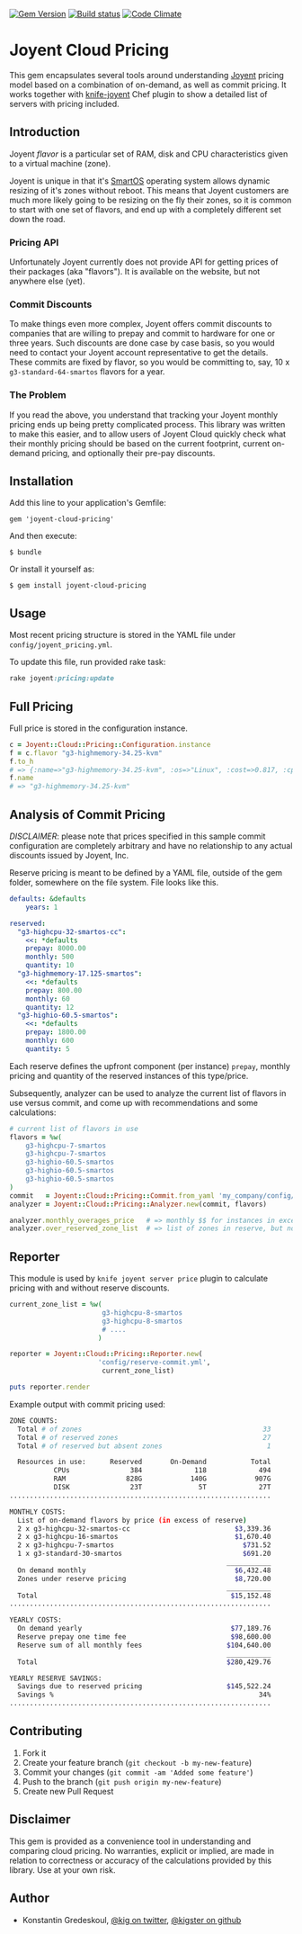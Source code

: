 [![Gem Version](https://badge.fury.io/rb/joyent-cloud-pricing.png)](http://badge.fury.io/rb/joyent-cloud-pricing)
[![Build status](https://secure.travis-ci.org/kigster/joyent-cloud-pricing.png)](http://travis-ci.org/kigster/joyent-cloud-pricing)
[![Code Climate](https://codeclimate.com/github/kigster/joyent-cloud-pricing.png)](https://codeclimate.com/github/kigster/joyent-cloud-pricing)

# Joyent Cloud Pricing

This gem encapsulates several tools around understanding [Joyent](http://joyent.com) pricing model based on a combination of
on-demand, as well as commit pricing.  It works together with [knife-joyent](https://github.com/joyent/knife-joyent)
Chef plugin to show a detailed list of servers with pricing included.

## Introduction

Joyent *flavor* is a particular set of RAM, disk and CPU characteristics given to a virtual machine (zone).

Joyent is unique in that it's [SmartOS](http://smartos.org/) operating system allows dynamic resizing of it's zones without reboot.
This means that Joyent customers are much more likely going to be resizing on the fly their zones, so
it is common to start with one set of flavors, and end up with a completely different set down the road.

### Pricing API

Unfortunately Joyent currently does not provide API for getting prices of their packages (aka "flavors").
It is available on the website, but not anywhere else (yet).

### Commit Discounts

To make things even more complex, Joyent offers commit discounts to companies that are willing to prepay and
commit to hardware for one or three years.  Such discounts are done case by case basis, so
you would need to contact your Joyent account representative to get the details. These commits are
fixed by  flavor, so you would be committing to, say, 10 x ```g3-standard-64-smartos``` flavors for a year.

### The Problem

If you read the above, you understand that tracking your Joyent monthly pricing ends up being pretty
complicated process. This library was written to make this easier, and to allow users of Joyent Cloud
quickly check what their monthly pricing should be based on the current footprint, current on-demand
pricing, and optionally their pre-pay discounts.

## Installation

Add this line to your application's Gemfile:

    gem 'joyent-cloud-pricing'

And then execute:

    $ bundle

Or install it yourself as:

    $ gem install joyent-cloud-pricing

## Usage

Most recent pricing structure is stored in the YAML file under ```config/joyent_pricing.yml```.

To update this file, run provided rake task:

```ruby
rake joyent:pricing:update
```

## Full Pricing

Full price is stored in the configuration instance.

```ruby
c = Joyent::Cloud::Pricing::Configuration.instance
f = c.flavor "g3-highmemory-34.25-kvm"
f.to_h
# => {:name=>"g3-highmemory-34.25-kvm", :os=>"Linux", :cost=>0.817, :cpus=>4.0, :disk=>843, :ram=>34.25}
f.name
# => "g3-highmemory-34.25-kvm"
```

## Analysis of Commit Pricing

_DISCLAIMER_: please note that prices specified in this sample commit configuration
are completely arbitrary and have no relationship to any actual discounts issued by Joyent, Inc.

Reserve pricing is meant to be defined by a YAML file, outside of the gem folder,
somewhere on the file system. File looks like this.

```yaml
defaults: &defaults
    years: 1

reserved:
  "g3-highcpu-32-smartos-cc":
    <<: *defaults
    prepay: 8000.00
    monthly: 500
    quantity: 10
  "g3-highmemory-17.125-smartos":
    <<: *defaults
    prepay: 800.00
    monthly: 60
    quantity: 12
  "g3-highio-60.5-smartos":
    <<: *defaults
    prepay: 1800.00
    monthly: 600
    quantity: 5
```

Each reserve defines the upfront component (per instance) ```prepay```, monthly pricing and quantity of the
reserved instances of this type/price.

Subsequently, analyzer can be used to analyze the current list of flavors in use versus commit, and
come up with recommendations and some calculations:

```ruby
# current list of flavors in use
flavors = %w(
    g3-highcpu-7-smartos
    g3-highcpu-7-smartos
    g3-highio-60.5-smartos
    g3-highio-60.5-smartos
    g3-highio-60.5-smartos
)
commit   = Joyent::Cloud::Pricing::Commit.from_yaml 'my_company/config/joyent-commit-pricing.yml'
analyzer = Joyent::Cloud::Pricing::Analyzer.new(commit, flavors)

analyzer.monthly_overages_price   # => monthly $$ for instances in excess of reserve
analyzer.over_reserved_zone_list  # => list of zones in reserve, but not in reality
```

## Reporter

This module is used by ```knife joyent server price``` plugin to calculate pricing with and without
reserve discounts.

```ruby
current_zone_list = %w(
                       g3-highcpu-8-smartos
                       g3-highcpu-8-smartos
                       # ....
                      )

reporter = Joyent::Cloud::Pricing::Reporter.new(
                      'config/reserve-commit.yml',
                       current_zone_list)

puts reporter.render
```

Example output with commit pricing used:

```bash
ZONE COUNTS:
  Total # of zones                                             33
  Total # of reserved zones                                    27
  Total # of reserved but absent zones                          1

  Resources in use:      Reserved       On-Demand           Total
           CPUs               384             118             494
           RAM               828G            140G            907G
           DISK               23T              5T             27T
.................................................................

MONTHLY COSTS:
  List of on-demand flavors by price (in excess of reserve)
  2 x g3-highcpu-32-smartos-cc                          $3,339.36
  2 x g3-highcpu-16-smartos                             $1,670.40
  2 x g3-highcpu-7-smartos                                $731.52
  1 x g3-standard-30-smartos                              $691.20
                                                      ___________
  On demand monthly                                     $6,432.48
  Zones under reserve pricing                           $8,720.00
                                                      ___________
  Total                                                $15,152.48
.................................................................

YEARLY COSTS:
  On demand yearly                                     $77,189.76
  Reserve prepay one time fee                          $98,600.00
  Reserve sum of all monthly fees                     $104,640.00
                                                      ___________
  Total                                               $280,429.76

YEARLY RESERVE SAVINGS:
  Savings due to reserved pricing                     $145,522.24
  Savings %                                                   34%
.................................................................
```

## Contributing

1. Fork it
2. Create your feature branch (`git checkout -b my-new-feature`)
3. Commit your changes (`git commit -am 'Added some feature'`)
4. Push to the branch (`git push origin my-new-feature`)
5. Create new Pull Request

## Disclaimer

This gem is provided as a convenience tool in understanding and comparing cloud pricing. No warranties,
explicit or implied, are made in relation to correctness or accuracy of the calculations provided by this
library. Use at your own risk.

## Author

* Konstantin Gredeskoul, [@kig on twitter](http://twitter.com/kig), [@kigster on github](http://github.com/kigster)

